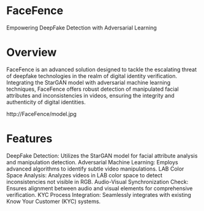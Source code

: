 # FaceFence
Empowering DeepFake Detection with Adversarial Learning

# Overview

FaceFence is an advanced solution designed to tackle the escalating threat of deepfake technologies in the realm of digital identity verification. Integrating the StarGAN model with adversarial machine learning techniques, FaceFence offers robust detection of manipulated facial attributes and inconsistencies in videos, ensuring the integrity and authenticity of digital identities.

http://FaceFence/model.jpg

# Features

DeepFake Detection: Utilizes the StarGAN model for facial attribute analysis and manipulation detection.
Adversarial Machine Learning: Employs advanced algorithms to identify subtle video manipulations.
LAB Color Space Analysis: Analyzes videos in LAB color space to detect inconsistencies not visible in RGB.
Audio-Visual Synchronization Check: Ensures alignment between audio and visual elements for comprehensive verification.
KYC Process Integration: Seamlessly integrates with existing Know Your Customer (KYC) systems.
